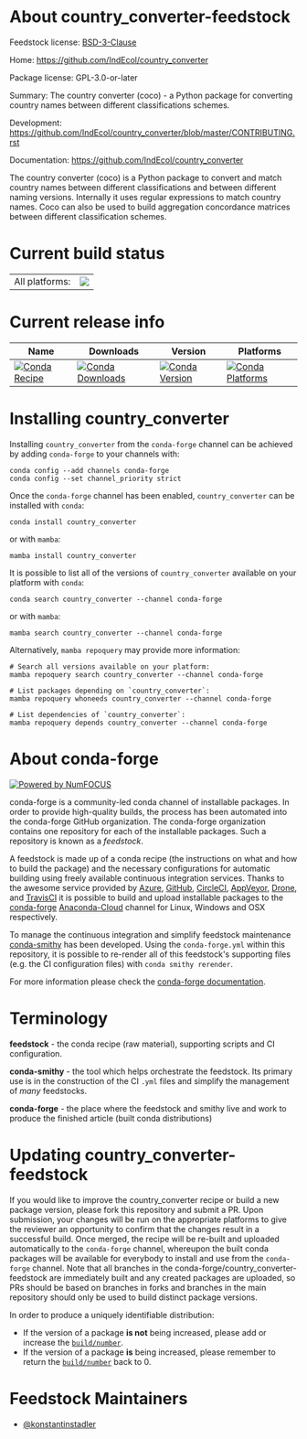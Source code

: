 About country_converter-feedstock
=================================

Feedstock license: [BSD-3-Clause](https://github.com/conda-forge/country_converter-feedstock/blob/main/LICENSE.txt)

Home: https://github.com/IndEcol/country_converter

Package license: GPL-3.0-or-later

Summary: The country converter (coco) - a Python package for converting country names between different classifications schemes.

Development: https://github.com/IndEcol/country_converter/blob/master/CONTRIBUTING.rst

Documentation: https://github.com/IndEcol/country_converter

The country converter (coco) is a Python package to convert and match
country names between different classifications and between different
naming versions. Internally it uses regular expressions to match country
names. Coco can also be used to build aggregation concordance matrices
between different classification schemes.


Current build status
====================


<table><tr><td>All platforms:</td>
    <td>
      <a href="https://dev.azure.com/conda-forge/feedstock-builds/_build/latest?definitionId=10819&branchName=main">
        <img src="https://dev.azure.com/conda-forge/feedstock-builds/_apis/build/status/country_converter-feedstock?branchName=main">
      </a>
    </td>
  </tr>
</table>

Current release info
====================

| Name | Downloads | Version | Platforms |
| --- | --- | --- | --- |
| [![Conda Recipe](https://img.shields.io/badge/recipe-country_converter-green.svg)](https://anaconda.org/conda-forge/country_converter) | [![Conda Downloads](https://img.shields.io/conda/dn/conda-forge/country_converter.svg)](https://anaconda.org/conda-forge/country_converter) | [![Conda Version](https://img.shields.io/conda/vn/conda-forge/country_converter.svg)](https://anaconda.org/conda-forge/country_converter) | [![Conda Platforms](https://img.shields.io/conda/pn/conda-forge/country_converter.svg)](https://anaconda.org/conda-forge/country_converter) |

Installing country_converter
============================

Installing `country_converter` from the `conda-forge` channel can be achieved by adding `conda-forge` to your channels with:

```
conda config --add channels conda-forge
conda config --set channel_priority strict
```

Once the `conda-forge` channel has been enabled, `country_converter` can be installed with `conda`:

```
conda install country_converter
```

or with `mamba`:

```
mamba install country_converter
```

It is possible to list all of the versions of `country_converter` available on your platform with `conda`:

```
conda search country_converter --channel conda-forge
```

or with `mamba`:

```
mamba search country_converter --channel conda-forge
```

Alternatively, `mamba repoquery` may provide more information:

```
# Search all versions available on your platform:
mamba repoquery search country_converter --channel conda-forge

# List packages depending on `country_converter`:
mamba repoquery whoneeds country_converter --channel conda-forge

# List dependencies of `country_converter`:
mamba repoquery depends country_converter --channel conda-forge
```


About conda-forge
=================

[![Powered by
NumFOCUS](https://img.shields.io/badge/powered%20by-NumFOCUS-orange.svg?style=flat&colorA=E1523D&colorB=007D8A)](https://numfocus.org)

conda-forge is a community-led conda channel of installable packages.
In order to provide high-quality builds, the process has been automated into the
conda-forge GitHub organization. The conda-forge organization contains one repository
for each of the installable packages. Such a repository is known as a *feedstock*.

A feedstock is made up of a conda recipe (the instructions on what and how to build
the package) and the necessary configurations for automatic building using freely
available continuous integration services. Thanks to the awesome service provided by
[Azure](https://azure.microsoft.com/en-us/services/devops/), [GitHub](https://github.com/),
[CircleCI](https://circleci.com/), [AppVeyor](https://www.appveyor.com/),
[Drone](https://cloud.drone.io/welcome), and [TravisCI](https://travis-ci.com/)
it is possible to build and upload installable packages to the
[conda-forge](https://anaconda.org/conda-forge) [Anaconda-Cloud](https://anaconda.org/)
channel for Linux, Windows and OSX respectively.

To manage the continuous integration and simplify feedstock maintenance
[conda-smithy](https://github.com/conda-forge/conda-smithy) has been developed.
Using the ``conda-forge.yml`` within this repository, it is possible to re-render all of
this feedstock's supporting files (e.g. the CI configuration files) with ``conda smithy rerender``.

For more information please check the [conda-forge documentation](https://conda-forge.org/docs/).

Terminology
===========

**feedstock** - the conda recipe (raw material), supporting scripts and CI configuration.

**conda-smithy** - the tool which helps orchestrate the feedstock.
                   Its primary use is in the construction of the CI ``.yml`` files
                   and simplify the management of *many* feedstocks.

**conda-forge** - the place where the feedstock and smithy live and work to
                  produce the finished article (built conda distributions)


Updating country_converter-feedstock
====================================

If you would like to improve the country_converter recipe or build a new
package version, please fork this repository and submit a PR. Upon submission,
your changes will be run on the appropriate platforms to give the reviewer an
opportunity to confirm that the changes result in a successful build. Once
merged, the recipe will be re-built and uploaded automatically to the
`conda-forge` channel, whereupon the built conda packages will be available for
everybody to install and use from the `conda-forge` channel.
Note that all branches in the conda-forge/country_converter-feedstock are
immediately built and any created packages are uploaded, so PRs should be based
on branches in forks and branches in the main repository should only be used to
build distinct package versions.

In order to produce a uniquely identifiable distribution:
 * If the version of a package **is not** being increased, please add or increase
   the [``build/number``](https://docs.conda.io/projects/conda-build/en/latest/resources/define-metadata.html#build-number-and-string).
 * If the version of a package **is** being increased, please remember to return
   the [``build/number``](https://docs.conda.io/projects/conda-build/en/latest/resources/define-metadata.html#build-number-and-string)
   back to 0.

Feedstock Maintainers
=====================

* [@konstantinstadler](https://github.com/konstantinstadler/)

